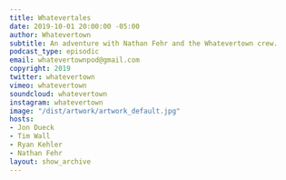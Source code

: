 ```yaml
---
title: Whatevertales
date: 2019-10-01 20:00:00 -05:00
author: Whatevertown
subtitle: An adventure with Nathan Fehr and the Whatevertown crew.
podcast_type: episodic
email: whatevertownpod@gmail.com
copyright: 2019
twitter: whatevertown
vimeo: whatevertown
soundcloud: whatevertown
instagram: whatevertown
image: "/dist/artwork/artwork_default.jpg"
hosts:
- Jon Dueck
- Tim Wall
- Ryan Kehler
- Nathan Fehr
layout: show_archive
---
```



